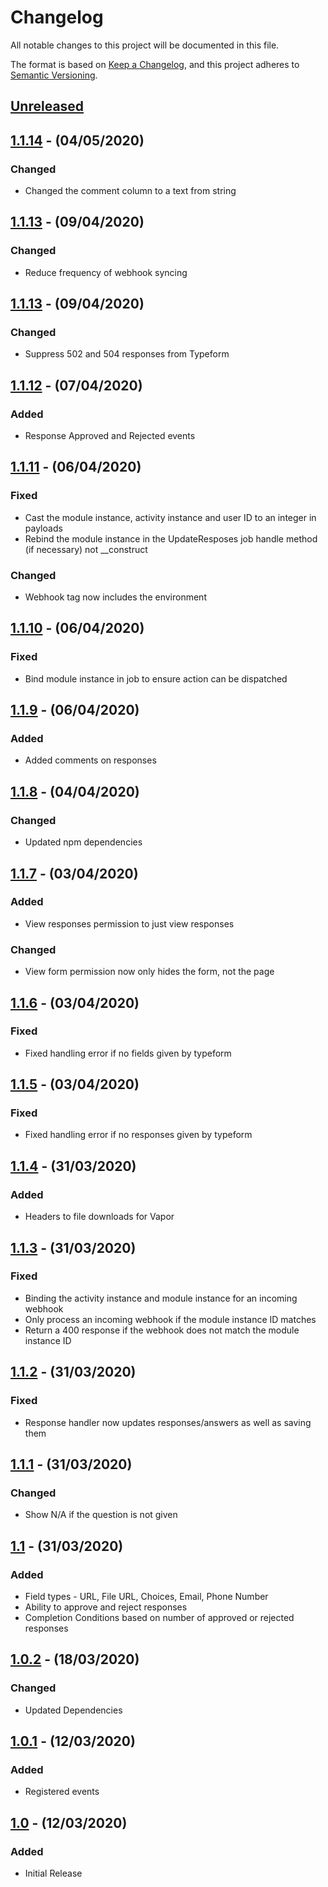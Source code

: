 # Changelog

All notable changes to this project will be documented in this file.

The format is based on [Keep a Changelog](https://keepachangelog.com/en/1.0.0/),
and this project adheres to [Semantic Versioning](https://semver.org/spec/v2.0.0.html).

## [Unreleased]

## [1.1.14] - (04/05/2020)

### Changed
- Changed the comment column to a text from string

## [1.1.13] - (09/04/2020)

### Changed
- Reduce frequency of webhook syncing

## [1.1.13] - (09/04/2020)

### Changed
- Suppress 502 and 504 responses from Typeform

## [1.1.12] - (07/04/2020)

### Added
- Response Approved and Rejected events

## [1.1.11] - (06/04/2020)

### Fixed
- Cast the module instance, activity instance and user ID to an integer in payloads
- Rebind the module instance in the UpdateResposes job handle method (if necessary) not __construct

### Changed
- Webhook tag now includes the environment

## [1.1.10] - (06/04/2020)

### Fixed
- Bind module instance in job to ensure action can be dispatched

## [1.1.9] - (06/04/2020)

### Added
- Added comments on responses

## [1.1.8] - (04/04/2020)

### Changed
- Updated npm dependencies

## [1.1.7] - (03/04/2020)

### Added
- View responses permission to just view responses

### Changed
- View form permission now only hides the form, not the page

## [1.1.6] - (03/04/2020)

### Fixed
- Fixed handling error if no fields given by typeform

## [1.1.5] - (03/04/2020)

### Fixed
- Fixed handling error if no responses given by typeform

## [1.1.4] - (31/03/2020)

### Added
- Headers to file downloads for Vapor

## [1.1.3] - (31/03/2020)

### Fixed
- Binding the activity instance and module instance for an incoming webhook
- Only process an incoming webhook if the module instance ID matches
- Return a 400 response if the webhook does not match the module instance ID

## [1.1.2] - (31/03/2020)

### Fixed
- Response handler now updates responses/answers as well as saving them

## [1.1.1] - (31/03/2020)

### Changed
- Show N/A if the question is not given

## [1.1] - (31/03/2020)

### Added
- Field types - URL, File URL, Choices, Email, Phone Number
- Ability to approve and reject responses
- Completion Conditions based on number of approved or rejected responses

## [1.0.2] - (18/03/2020)

### Changed
- Updated Dependencies

## [1.0.1] - (12/03/2020)

### Added
- Registered events

## [1.0] - (12/03/2020)

### Added
- Initial Release

[Unreleased]: https://github.com/bristol-su/typeform/compare/v1.1.14...HEAD
[1.1.14]: https://github.com/bristol-su/typeform/compare/v1.1.13...v1.1.14
[1.1.13]: https://github.com/bristol-su/typeform/compare/v1.1.12...v1.1.13
[1.1.12]: https://github.com/bristol-su/typeform/compare/v1.1.11...v1.1.12
[1.1.11]: https://github.com/bristol-su/typeform/compare/v1.1.10...v1.1.11
[1.1.10]: https://github.com/bristol-su/typeform/compare/v1.1.9...v1.1.10
[1.1.9]: https://github.com/bristol-su/typeform/compare/v1.1.8...v1.1.9
[1.1.8]: https://github.com/bristol-su/typeform/compare/v1.1.7...v1.1.8
[1.1.7]: https://github.com/bristol-su/typeform/compare/v1.1.6...v1.1.7
[1.1.6]: https://github.com/bristol-su/typeform/compare/v1.1.5...v1.1.6
[1.1.5]: https://github.com/bristol-su/typeform/compare/v1.1.4...v1.1.5
[1.1.4]: https://github.com/bristol-su/typeform/compare/v1.1.3...v1.1.4
[1.1.3]: https://github.com/bristol-su/typeform/compare/v1.1.2...v1.1.3
[1.1.2]: https://github.com/bristol-su/typeform/compare/v1.1.1...v1.1.2
[1.1.1]: https://github.com/bristol-su/typeform/compare/v1.1...v1.1.1
[1.1]: https://github.com/bristol-su/typeform/compare/v1.0.2...v1.1
[1.0.2]: https://github.com/bristol-su/typeform/compare/v1.0.1...v1.0.2
[1.0.1]: https://github.com/bristol-su/typeform/compare/v1.0...v1.0.1
[1.0]: https://github.com/bristol-su/typeform/releases/tag/v1.0
